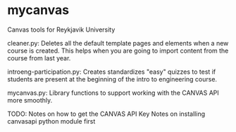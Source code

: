 # mycanvas
Canvas tools for Reykjavik University

cleaner.py:  Deletes all the default template pages and elements when a new course is created.  This helps when you are going to import content from the course from last year.

introeng-participation.py:  Creates standardizes "easy" quizzes to test if students are present at the beginning of the intro to engineering course.

mycanvas.py:  Library functions to support working with the CANVAS API more smoothly.


TODO:
  Notes on how to get the CANVAS API Key
  Notes on installing canvasapi python module first